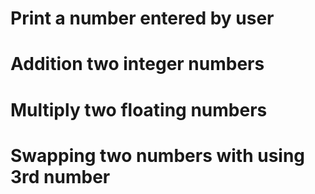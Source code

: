 # Print a number entered by user
# Addition two integer numbers
# Multiply two floating numbers
# Swapping two numbers with using 3rd number
